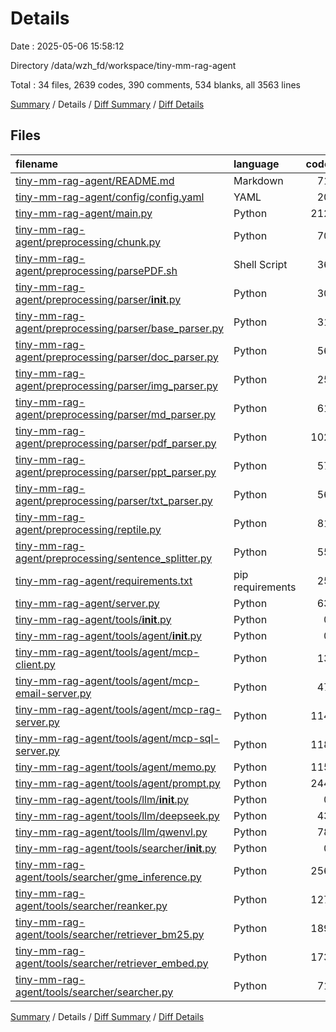 # Details

Date : 2025-05-06 15:58:12

Directory /data/wzh_fd/workspace/tiny-mm-rag-agent

Total : 34 files,  2639 codes, 390 comments, 534 blanks, all 3563 lines

[Summary](results.md) / Details / [Diff Summary](diff.md) / [Diff Details](diff-details.md)

## Files
| filename | language | code | comment | blank | total |
| :--- | :--- | ---: | ---: | ---: | ---: |
| [tiny-mm-rag-agent/README.md](/tiny-mm-rag-agent/README.md) | Markdown | 71 | 0 | 12 | 83 |
| [tiny-mm-rag-agent/config/config.yaml](/tiny-mm-rag-agent/config/config.yaml) | YAML | 20 | 0 | 7 | 27 |
| [tiny-mm-rag-agent/main.py](/tiny-mm-rag-agent/main.py) | Python | 212 | 12 | 22 | 246 |
| [tiny-mm-rag-agent/preprocessing/chunk.py](/tiny-mm-rag-agent/preprocessing/chunk.py) | Python | 70 | 7 | 7 | 84 |
| [tiny-mm-rag-agent/preprocessing/parsePDF.sh](/tiny-mm-rag-agent/preprocessing/parsePDF.sh) | Shell Script | 36 | 72 | 28 | 136 |
| [tiny-mm-rag-agent/preprocessing/parser/__init__.py](/tiny-mm-rag-agent/preprocessing/parser/__init__.py) | Python | 30 | 1 | 10 | 41 |
| [tiny-mm-rag-agent/preprocessing/parser/base_parser.py](/tiny-mm-rag-agent/preprocessing/parser/base_parser.py) | Python | 31 | 5 | 8 | 44 |
| [tiny-mm-rag-agent/preprocessing/parser/doc_parser.py](/tiny-mm-rag-agent/preprocessing/parser/doc_parser.py) | Python | 56 | 2 | 15 | 73 |
| [tiny-mm-rag-agent/preprocessing/parser/img_parser.py](/tiny-mm-rag-agent/preprocessing/parser/img_parser.py) | Python | 25 | 1 | 10 | 36 |
| [tiny-mm-rag-agent/preprocessing/parser/md_parser.py](/tiny-mm-rag-agent/preprocessing/parser/md_parser.py) | Python | 61 | 3 | 21 | 85 |
| [tiny-mm-rag-agent/preprocessing/parser/pdf_parser.py](/tiny-mm-rag-agent/preprocessing/parser/pdf_parser.py) | Python | 102 | 4 | 23 | 129 |
| [tiny-mm-rag-agent/preprocessing/parser/ppt_parser.py](/tiny-mm-rag-agent/preprocessing/parser/ppt_parser.py) | Python | 57 | 2 | 15 | 74 |
| [tiny-mm-rag-agent/preprocessing/parser/txt_parser.py](/tiny-mm-rag-agent/preprocessing/parser/txt_parser.py) | Python | 56 | 3 | 17 | 76 |
| [tiny-mm-rag-agent/preprocessing/reptile.py](/tiny-mm-rag-agent/preprocessing/reptile.py) | Python | 81 | 18 | 9 | 108 |
| [tiny-mm-rag-agent/preprocessing/sentence_splitter.py](/tiny-mm-rag-agent/preprocessing/sentence_splitter.py) | Python | 55 | 4 | 5 | 64 |
| [tiny-mm-rag-agent/requirements.txt](/tiny-mm-rag-agent/requirements.txt) | pip requirements | 25 | 3 | 1 | 29 |
| [tiny-mm-rag-agent/server.py](/tiny-mm-rag-agent/server.py) | Python | 63 | 7 | 20 | 90 |
| [tiny-mm-rag-agent/tools/__init__.py](/tiny-mm-rag-agent/tools/__init__.py) | Python | 0 | 0 | 1 | 1 |
| [tiny-mm-rag-agent/tools/agent/__init__.py](/tiny-mm-rag-agent/tools/agent/__init__.py) | Python | 0 | 0 | 1 | 1 |
| [tiny-mm-rag-agent/tools/agent/mcp-client.py](/tiny-mm-rag-agent/tools/agent/mcp-client.py) | Python | 13 | 0 | 6 | 19 |
| [tiny-mm-rag-agent/tools/agent/mcp-email-server.py](/tiny-mm-rag-agent/tools/agent/mcp-email-server.py) | Python | 47 | 12 | 6 | 65 |
| [tiny-mm-rag-agent/tools/agent/mcp-rag-server.py](/tiny-mm-rag-agent/tools/agent/mcp-rag-server.py) | Python | 114 | 11 | 18 | 143 |
| [tiny-mm-rag-agent/tools/agent/mcp-sql-server.py](/tiny-mm-rag-agent/tools/agent/mcp-sql-server.py) | Python | 118 | 80 | 25 | 223 |
| [tiny-mm-rag-agent/tools/agent/memo.py](/tiny-mm-rag-agent/tools/agent/memo.py) | Python | 115 | 0 | 6 | 121 |
| [tiny-mm-rag-agent/tools/agent/prompt.py](/tiny-mm-rag-agent/tools/agent/prompt.py) | Python | 244 | 21 | 56 | 321 |
| [tiny-mm-rag-agent/tools/llm/__init__.py](/tiny-mm-rag-agent/tools/llm/__init__.py) | Python | 0 | 0 | 1 | 1 |
| [tiny-mm-rag-agent/tools/llm/deepseek.py](/tiny-mm-rag-agent/tools/llm/deepseek.py) | Python | 43 | 8 | 16 | 67 |
| [tiny-mm-rag-agent/tools/llm/qwenvl.py](/tiny-mm-rag-agent/tools/llm/qwenvl.py) | Python | 78 | 21 | 13 | 112 |
| [tiny-mm-rag-agent/tools/searcher/__init__.py](/tiny-mm-rag-agent/tools/searcher/__init__.py) | Python | 0 | 0 | 1 | 1 |
| [tiny-mm-rag-agent/tools/searcher/gme_inference.py](/tiny-mm-rag-agent/tools/searcher/gme_inference.py) | Python | 256 | 31 | 44 | 331 |
| [tiny-mm-rag-agent/tools/searcher/reanker.py](/tiny-mm-rag-agent/tools/searcher/reanker.py) | Python | 127 | 11 | 21 | 159 |
| [tiny-mm-rag-agent/tools/searcher/retriever_bm25.py](/tiny-mm-rag-agent/tools/searcher/retriever_bm25.py) | Python | 189 | 18 | 44 | 251 |
| [tiny-mm-rag-agent/tools/searcher/retriever_embed.py](/tiny-mm-rag-agent/tools/searcher/retriever_embed.py) | Python | 173 | 19 | 30 | 222 |
| [tiny-mm-rag-agent/tools/searcher/searcher.py](/tiny-mm-rag-agent/tools/searcher/searcher.py) | Python | 71 | 14 | 15 | 100 |

[Summary](results.md) / Details / [Diff Summary](diff.md) / [Diff Details](diff-details.md)
